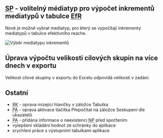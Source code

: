 ﻿---
categories: [fenix]
layout: fenix
---
## <abbr title="Strategický plán">SP</abbr> - volitelný médiatyp pro výpočet inkrementů mediatypů v tabulce <abbr title="Efektivní reach">EfR</abbr>
Nově je možné vybrat mediatyp, pro který se vypočítají inkrementy mediatypů v tabulce efektivního reache.

![Výběr mediatypu inkrementů]({{site.url}}/data/inkrementy_SP.png "Výběr mediatypu inkrementů")

## Úprava výpočtu velikosti cílových skupin na více dnech v exportu
Velikost cílové skupiny v exportu do Excelu odpovídá velikosti v zadání.


## Ostatní
<ul>
	<li><abbr title="Reachové křivky">RK</abbr> - oprava mizející hlavičky v záložce Tabulka</li>
	<li><abbr title="Postanalýza">PA</abbr> - oprava aktivace tlačítka Přepočítat na záložce Seskupení dle ukazatelů</li>
	<li><abbr title="Postanalýza">PA</abbr> - přidána informace o neexistenci <abbr title="Nákupní podmínky">NP</abbr> před spočtením</li>
	<li>vylepšení vkládání hodnot ze schránky do aplikace</li>
	<li>zrychlení práce s výstupními tabulkami aplikace</li>
</ul>
